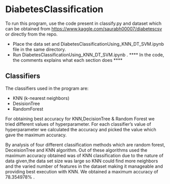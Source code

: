 # DiabetesClassification


To run this program, use the code present in classify.py and dataset which can be obtained from https://www.kaggle.com/saurabh00007/diabetescsv or directly from the repo.
 * Place the data set and DiabetesClassificationUsing_KNN_DT_SVM.ipynb file in the same directory.
 * Run DiabetesClassificationUsing_KNN_DT_SVM.ipynb .
**** In the code, the comments explains what each section does ****

## Classifiers
The classifiers used in the program are:
  * KNN (k-nearest neighbors)
  * DesisionTree
  * RandomForest
  
For obtaining best accuracy for KNN,DecisionTree & Random Forest we tried different values of hyperparameter. For each classifier’s value of hyperparameter we calculated the accuracy and picked the value which gave the maximum accuracy. 

By analysis of four different classification methods which are random forest, DeceisionTree and KNN algorithm. Out of these algorithms used the maximum accuracy obtained was of KNN classification due to the nature of data given,the data set size was large so KNN could find more neighbors and the varied number of features in the dataset making it manageable and providing best execution with KNN. We obtained a maximum accuracy of 78.354978% .
